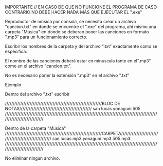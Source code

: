 
IMPORTANTE // EN CASO DE QUE NO FUNCIONE EL PROGRAMA DE CASO CONTRARIO NO DEBE HACER NADA MÁS QUE EJECUTAR EL ".exe"

Reproductor de música por consola, se necesita crear un archivo "cancion.txt" en donde se encuentre el ".exe" del programa, 
ahí mismo una carpeta "Música" en donde se deberan poner las canciones en formato ".mp3" para un funcionamiento correcto.

Escribir los nombres de la carpeta y del archivo ".txt" exactamente como se especifica.

El nombre de las canciones deberá estar en minuscula tanto en el".mp3" como en el archivo "cancion.txt".

No es necesario poner la extensión ".mp3" en el archivo ".txt"

Ejemplo

Dentro del archivo ".txt" escribir 

///////////////////////////////////////////////////////////////BLOC DE NOTAS///////////////////////////////////////////////
san lucas
yonaguni
505
////////////////////////////////////////////////////////////////////////////////////////////////////////////////////////////

Dentro de la carpeta "Música"
///////////////////////////////////////////////////////////////CARPETA//////////////////////////////////////////////////////
san lucas.mp3
yonaguni.mp3
505.mp3
////////////////////////////////////////////////////////////////////////////////////////////////////////////////////////////

No eliminar ningun archivo.
